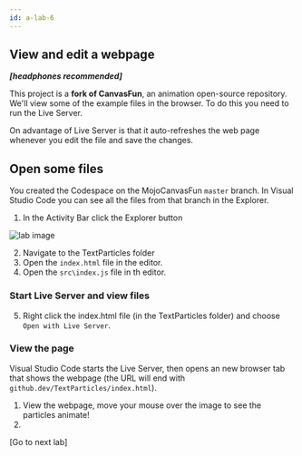 ```yaml
---
id: a-lab-6
---
```

## View and edit a webpage

***[headphones recommended]***

This project is a **fork of CanvasFun**, an animation open-source repository.  We'll view some of the example files in the browser. To do this you need to run the Live Server.

On advantage of Live Server is that it auto-refreshes the web page whenever you edit the file and save the changes.


## Open some files

You created the Codespace on the MojoCanvasFun `master` branch. In Visual Studio Code you can see all the files from that branch in the Explorer.

1. In the Activity Bar click the Explorer button
<img src='/assets/img/a-lab-10.png' alt="lab image" class="img-lab" >

2. Navigate to the TextParticles folder
3. Open the `index.html` file in the editor.
4. Open the `src\index.js` file in th editor.

### Start Live Server and view files

5. Right click the index.html file (in the TextParticles folder) and choose `Open with Live Server`.

### View the page

Visual Studio Code starts the Live Server, then opens an new browser tab that shows the webpage (the URL will end with `github.dev/TextParticles/index.html`).

1. View the webpage, move your mouse over the image to see the particles animate!
2. 
[Go to next lab]